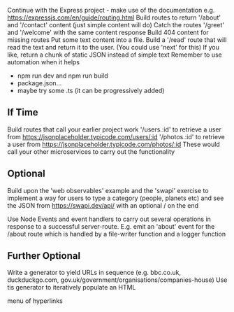 Continue with the Express project - make use of the documentation e.g. https://expressjs.com/en/guide/routing.html
Build routes to return '/about' and '/contact' content (just simple content will do)
Catch the routes '/greet' and '/welcome' with the same content response
Build 404 content for missing routes
Put some text content into a file. Build a '/read' route that will read the text and return it to the user. (You could use 'next' for this)
If you like, return a chunk of static JSON instead of simple text
Remember to use automation when it helps
- npm run dev and npm run build
- package.json...
- maybe try some .ts (it can be progressively added)


If Time
-------
Build routes that call your earlier project work
'/users.:id' to retrieve a user from https://jsonplaceholder.typicode.com/users/:id
'/photos.:id' to retrieve a user from https://jsonplaceholder.typicode.com/photos/:id
These would call your other microservices to carry out the functionality

Optional
--------
Build upon the 'web observables' example and the 'swapi' exercise to implement 
a way for users to type a category (people, planets etc) and see the JSON from
https://swapi.dev/api/<category> with an optional /<id> on the end

Use Node Events and event handlers to carry out several operations in response to
a successful server-route. E.g. emit an 'about' event for the /about route
which is handled by a file-writer function and a logger function

Further Optional
----------------
Write a generator to yield URLs in sequence
(e.g. bbc.co.uk, duckduckgo.com, gov.uk/government/organisations/companies-house)
Use tis generator to iteratively populate an HTML <nav> menu of hyperlinks